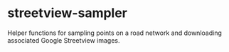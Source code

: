 # streetview-sampler
Helper functions for sampling points on a road network and downloading associated Google Streetview images.

